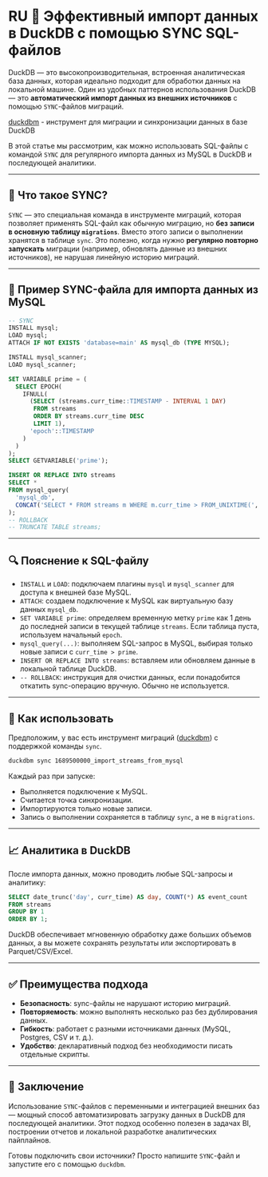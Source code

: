 
# RU 🔁 Эффективный импорт данных в DuckDB с помощью SYNC SQL-файлов

DuckDB — это высокопроизводительная, встроенная аналитическая база данных, которая идеально подходит для обработки данных на локальной машине. Один из удобных паттернов использования DuckDB — это **автоматический импорт данных из внешних источников** с помощью `SYNC`-файлов миграций.

[duckdbm](https://github.com/inxo/duckdbm) - инструмент для миграции и синхронизации данных в базе DuckDB

В этой статье мы рассмотрим, как можно использовать SQL-файлы с командой `SYNC` для регулярного импорта данных из MySQL в DuckDB и последующей аналитики.

---

## 🧩 Что такое SYNC?

`SYNC` — это специальная команда в инструменте миграций, которая позволяет применять SQL-файл как обычную миграцию, но **без записи в основную таблицу `migrations`**. Вместо этого записи о выполнении хранятся в таблице `sync`. Это полезно, когда нужно **регулярно повторно запускать** миграции (например, обновлять данные из внешних источников), не нарушая линейную историю миграций.

---

## 📂 Пример SYNC-файла для импорта данных из MySQL

```sql
-- SYNC
INSTALL mysql;
LOAD mysql;
ATTACH IF NOT EXISTS 'database=main' AS mysql_db (TYPE MYSQL);

INSTALL mysql_scanner;
LOAD mysql_scanner;

SET VARIABLE prime = (
  SELECT EPOCH(
    IFNULL(
      (SELECT (streams.curr_time::TIMESTAMP - INTERVAL 1 DAY)
       FROM streams
       ORDER BY streams.curr_time DESC
       LIMIT 1),
      'epoch'::TIMESTAMP
    )
  )
);
SELECT GETVARIABLE('prime');

INSERT OR REPLACE INTO streams
SELECT *
FROM mysql_query(
  'mysql_db',
  CONCAT('SELECT * FROM streams m WHERE m.curr_time > FROM_UNIXTIME(', GETVARIABLE('prime'), ');')
);
-- ROLLBACK
-- TRUNCATE TABLE streams;
```

---

## 🔍 Пояснение к SQL-файлу

- `INSTALL` и `LOAD`: подключаем плагины `mysql` и `mysql_scanner` для доступа к внешней базе MySQL.
- `ATTACH`: создаем подключение к MySQL как виртуальную базу данных `mysql_db`.
- `SET VARIABLE prime`: определяем временную метку `prime` как 1 день до последней записи в текущей таблице `streams`. Если таблица пуста, используем начальный `epoch`.
- `mysql_query(...)`: выполняем SQL-запрос в MySQL, выбирая только новые записи с `curr_time > prime`.
- `INSERT OR REPLACE INTO streams`: вставляем или обновляем данные в локальной таблице DuckDB.
- `-- ROLLBACK`: инструкция для очистки данных, если понадобится откатить sync-операцию вручную. Обычно не используется.

---

## 🧪 Как использовать

Предположим, у вас есть инструмент миграций ([duckdbm](https://github.com/inxo/duckdbm)) с поддержкой команды `sync`.

```bash
duckdbm sync 1689500000_import_streams_from_mysql
```

Каждый раз при запуске:
- Выполняется подключение к MySQL.
- Считается точка синхронизации.
- Импортируются только новые записи.
- Запись о выполнении сохраняется в таблицу `sync`, а не в `migrations`.

---

## 📈 Аналитика в DuckDB

После импорта данных, можно проводить любые SQL-запросы и аналитику:

```sql
SELECT date_trunc('day', curr_time) AS day, COUNT(*) AS event_count
FROM streams
GROUP BY 1
ORDER BY 1;
```

DuckDB обеспечивает мгновенную обработку даже больших объемов данных, а вы можете сохранять результаты или экспортировать в Parquet/CSV/Excel.

---

## ✅ Преимущества подхода

- **Безопасность**: sync-файлы не нарушают историю миграций.
- **Повторяемость**: можно выполнять несколько раз без дублирования данных.
- **Гибкость**: работает с разными источниками данных (MySQL, Postgres, CSV и т. д.).
- **Удобство**: декларативный подход без необходимости писать отдельные скрипты.

---

## 📌 Заключение

Использование `SYNC`-файлов с переменными и интеграцией внешних баз — мощный способ автоматизировать загрузку данных в DuckDB для последующей аналитики. Этот подход особенно полезен в задачах BI, построении отчетов и локальной разработке аналитических пайплайнов.

Готовы подключить свои источники? Просто напишите `SYNC`-файл и запустите его с помощью `duckdbm`.
